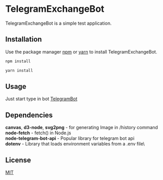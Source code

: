 # TelegramExchangeBot

TelegramExchangeBot is a simple test application.

## Installation

Use the package manager [npm](https://www.npmjs.com/)
or [yarn](https://yarnpkg.com/)
to install TelegramExchangeBot.

```bash
npm install
```

```bash
yarn install
```

## Usage

Just start type in bot
[TelegramBot](http://t.me/exchangetelegram_bot)

## Dependencies

**canvas**, **d3-node**, **svg2png** - for generating Image in /history command\
**node-fetch** - fetch() in Node.js\
**node-telegram-bot-api** - Popular library for telegram bot api\
**dotenv** - Library that loads environment variables from a .env file\


## License
[MIT](https://choosealicense.com/licenses/mit/)
